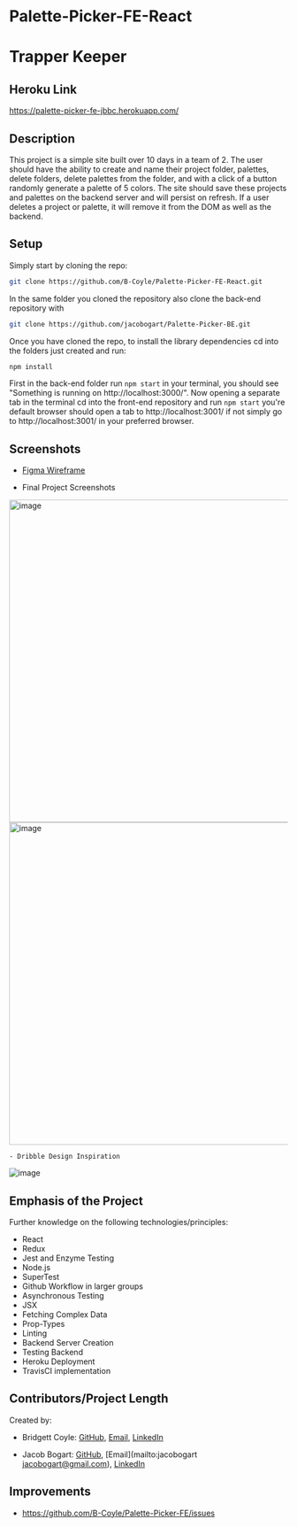 # Palette-Picker-FE-React

# Trapper Keeper

## Heroku Link

https://palette-picker-fe-jbbc.herokuapp.com/

## Description

This project is a simple site built over 10 days in a team of 2. The user should have the ability to create and name their project folder, palettes, delete folders, delete palettes from the folder, and with a click of a button randomly generate a palette of 5 colors. The site should save these projects and palettes on the backend server and will persist on refresh. If a user deletes a project or palette, it will remove it from the DOM as well as the backend. 

## Setup

Simply start by cloning the repo:

```bash
git clone https://github.com/B-Coyle/Palette-Picker-FE-React.git
```

In the same folder you cloned the repository also clone the back-end repository with 

```bash
git clone https://github.com/jacobogart/Palette-Picker-BE.git
```

Once you have cloned the repo, to install the library dependencies cd into the folders just created and run:

```bash
npm install
```

First in the back-end folder run `npm start` in your terminal, you should see "Something is running on http://localhost:3000/".  Now opening a separate tab in the terminal cd into the front-end repository and run `npm start` you're default browser should open a tab to http://localhost:3001/ if not simply go to http://localhost:3001/ in your preferred browser.

## Screenshots

  - <a href="https://www.figma.com/file/a3BnYCua8fLKju2cgACM5BQI/Palette-Picker?node-id=0%3A1">Figma Wireframe</a>

  - Final Project Screenshots
  
<img width="583" alt="image" src='https://i.postimg.cc/pr4tYsgy/localhost-3002-4.png'>
<img width="583" alt="image" src='https://i.postimg.cc/7LtDZPmg/localhost-3002-5.png'>

    - Dribble Design Inspiration 
<img widt='583' alt='image' src='https://i.postimg.cc/Wb9K0q6J/palette-picker-dribble.png'>



## Emphasis of the Project

Further knowledge on the following technologies/principles:

- React
- Redux
- Jest and Enzyme Testing
- Node.js
- SuperTest
- Github Workflow in larger groups
- Asynchronous Testing
- JSX
- Fetching Complex Data
- Prop-Types
- Linting
- Backend Server Creation
- Testing Backend 
- Heroku Deployment
- TravisCI implementation

## Contributors/Project Length

Created by:
- Bridgett Coyle: [GitHub](https://github.com/B-Coyle), 
                [Email](mailto:bacoyle0409@gmail.com),
                [LinkedIn](https://www.linkedin.com/in/bridgett-coyle-6640bb54/)

- Jacob Bogart: [GitHub](https://github.com/jacobogart),
                [Email](mailto:jacobogart jacobogart@gmail.com),
                [LinkedIn](https://www.linkedin.com/in/jacobogart/)


## Improvements

- https://github.com/B-Coyle/Palette-Picker-FE/issues
